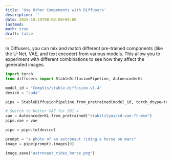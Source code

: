 ```yaml
---
title: 'Use Other Components with Diffusers'
description: ''
date: 2025-10-29T08:00:00+09:00
lastmod: 
math: true
draft: false
---
```


In Diffusers, you can mix and match different pre-trained components (like the U-Net, VAE, and text encoder) from various models. This allow you to experiment with different combinations to see how they affect the generated images.

```python
import torch
from diffusers import StableDiffusionPipeline, AutoencoderKL

model_id = "CompVis/stable-diffusion-v1-4"
device = "cuda"

pipe = StableDiffusionPipeline.from_pretrained(model_id, torch_dtype=torch.float16)

# Switch to better VAE for SD1.x
vae = AutoencoderKL.from_pretrained("stabilityai/sd-vae-ft-mse")
pipe.vae = vae

pipe = pipe.to(device)

prompt = "a photo of an astronaut riding a horse on mars"
image = pipe(prompt).images[0]

image.save("astronaut_rides_horse.png")
```
